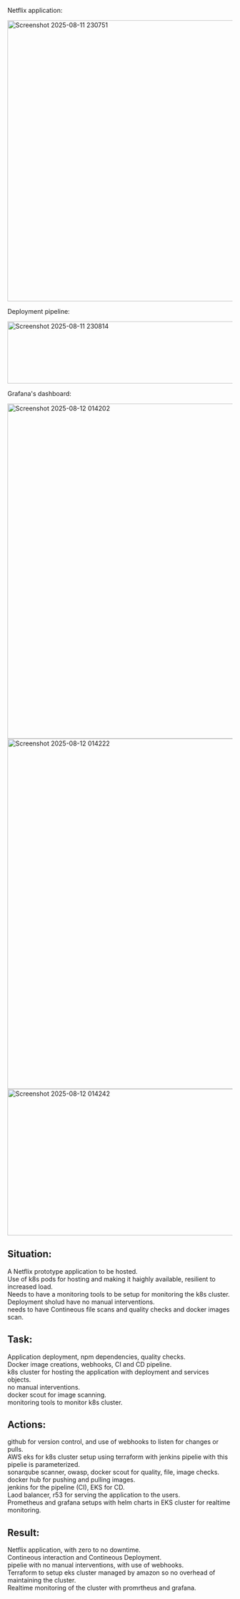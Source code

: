 Netflix application:

<img width="900" height="629" alt="Screenshot 2025-08-11 230751" src="https://github.com/user-attachments/assets/7db829e1-e3e5-4943-9e58-66c8826c9580" />

Deployment pipeline:

<img width="900" height="139" alt="Screenshot 2025-08-11 230814" src="https://github.com/user-attachments/assets/0ded8e0d-acf3-4697-b99f-1d561e792e96" />


Grafana's dashboard:

<img width="900" height="750" alt="Screenshot 2025-08-12 014202" src="https://github.com/user-attachments/assets/a9f27b5e-7d96-4330-a91b-5c4e02e7565f" />

  
<img width="900" height="784" alt="Screenshot 2025-08-12 014222" src="https://github.com/user-attachments/assets/314323c8-3a46-4c0c-9a5b-440ff455aefc" />

  
<img width="900" height="328" alt="Screenshot 2025-08-12 014242" src="https://github.com/user-attachments/assets/acd886c1-d04a-46ed-b99b-cc5248c2bc53" />


## Situation:  
  A Netflix prototype application to be hosted.  
  Use of k8s pods for hosting and making it haighly available, resilient to increased load.  
  Needs to have a monitoring tools to be setup for monitoring the k8s cluster.  
  Deployment sholud have no manual interventions.  
  needs to have Contineous file scans and quality checks and docker images scan.  
		
## Task:
  Application deployment, npm dependencies, quality checks.  
  Docker image creations, webhooks, CI and CD pipeline.  
  k8s cluster for hosting the application with deployment and services objects.  
  no manual interventions.  
  docker scout for image scanning.  
  monitoring tools to monitor k8s cluster.  

## Actions:
  github for version control, and use of webhooks to listen for changes or pulls.  
  AWS eks for k8s cluster setup using terraform with jenkins pipelie with this pipelie is parameterized.  
  sonarqube scanner, owasp, docker scout for quality, file, image checks.  
  docker hub for pushing and pulling images.  
  jenkins for the pipeline (CI), EKS for CD.  
  Laod balancer, r53 for serving the application to the users.  
  Prometheus and grafana setups with helm charts in EKS cluster for realtime monitoring.  

## Result:
  Netflix application, with zero to no downtime.  
  Contineous interaction and Contineous Deployment.  
  pipelie with no manual interventions, with use of webhooks.  
  Terraform to setup eks cluster managed by amazon so no overhead of maintaining the cluster.  
  Realtime monitoring of the cluster with promrtheus and grafana.  
